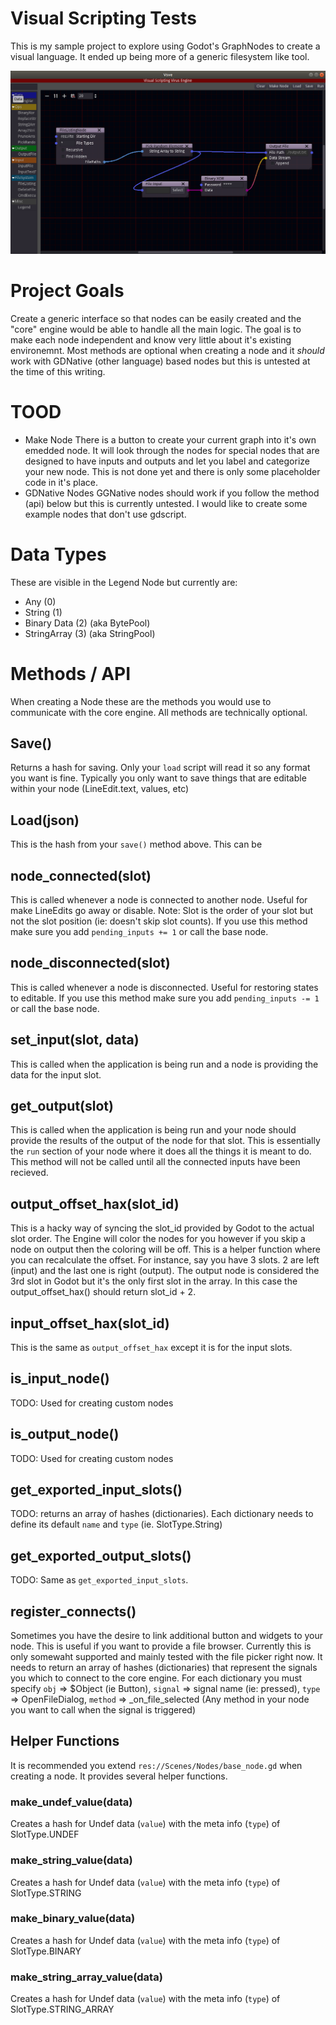 Visual Scripting Tests
===

This is my sample project to explore using Godot's GraphNodes to create a visual language.  It ended up being more of a generic filesystem like tool.

![VSVE Screenshot](/Screenshot.png)

Project Goals
==
Create a generic interface so that nodes can be easily created and the "core" engine would be able to handle all the main logic.  The goal is to make each node independent and know very little about it's existing environemnt.  Most methods are optional when creating a node and it *should* work with GDNative (other language) based nodes but this is untested at the time of this writing.

TOOD
==
* Make Node
There is a button to create your current graph into it's own emedded node.  It will look through the nodes for special nodes that are designed to have inputs and outputs and let you label and categorize your new node.  This is not done yet and there is only some placeholder code in it's place.
* GDNative Nodes
GGNative nodes should work if you follow the method (api) below but this is currently untested.  I would like to create some example nodes that don't use gdscript.

Data Types
==
These are visible in the Legend Node but currently are:
* Any (0)
* String (1)
* Binary Data (2)  (aka BytePool)
* StringArray (3)  (aka StringPool)

Methods / API
==
When creating a Node these are the methods you would use to communicate with the core engine.  All methods are technically optional.

## Save()
Returns a hash for saving.  Only your `load` script will read it so any format you want is fine.  Typically you only want to save things that are editable within your node (LineEdit.text, values, etc)

## Load(json)
This is the hash from your `save()` method above.  This can be

## node_connected(slot)
This is called whenever a node is connected to another node.  Useful for make LineEdits go away or disable.  Note: Slot is the order of your slot but not the slot position (ie: doesn't skip slot counts).  If you use this method make sure you add `pending_inputs += 1` or call the base node.

## node_disconnected(slot)
This is called whenever a node is disconnected.  Useful for restoring states to editable.  If you use this method make sure you add `pending_inputs -= 1` or call the base node.

## set_input(slot, data)
This is called when the application is being run and a node is providing the data for the input slot.

## get_output(slot)
This is called when the application is being run and your node should provide the results of the output of the node for that slot.  This is essentially the `run` section of your node where it does all the things it is meant to do.  This method will not be called until all the connected inputs have been recieved.

## output_offset_hax(slot_id)
This is a hacky way of syncing the slot_id provided by Godot to the actual slot order.  The Engine will color the nodes for you however if you skip a node on output then the coloring will be off.  This is a helper function where you can recalculate the offset.  For instance, say you have 3 slots.  2 are left (input) and the last one is right (output).  The output node is considered the 3rd slot in Godot but it's the only first slot in the array.  In this case the output_offset_hax() should return slot_id + 2.

## input_offset_hax(slot_id)
This is the same as `output_offset_hax` except it is for the input slots.

## is_input_node()
TODO: Used for creating custom nodes

## is_output_node()
TODO: Used for creating custom nodes

## get_exported_input_slots()
TODO: returns an array of hashes (dictionaries).  Each dictionary needs to define its default `name` and `type` (ie. SlotType.String)

## get_exported_output_slots()
TODO: Same as `get_exported_input_slots`.

## register_connects()
Sometimes you have the desire to link additional button and widgets to your node.  This is useful if you want to provide a file browser.  Currently this is only somewaht supported and mainly tested with the file picker right now.  It needs to return an array of hashes (dictionaries) that represent the signals you which to connect to the core engine.  For each dictionary you must specify `obj` => $Object (ie Button), `signal` => signal name (ie: pressed), `type` => OpenFileDialog, `method` => _on_file_selected (Any method in your node you want to call when the signal is triggered)

## Helper Functions
It is recommended you extend `res://Scenes/Nodes/base_node.gd` when creating a node.  It provides several helper functions.

### make_undef_value(data)
Creates a hash for Undef data (`value`) with the meta info (`type`) of SlotType.UNDEF

### make_string_value(data)
Creates a hash for Undef data (`value`) with the meta info (`type`) of SlotType.STRING

### make_binary_value(data)
Creates a hash for Undef data (`value`) with the meta info (`type`) of SlotType.BINARY

### make_string_array_value(data)
Creates a hash for Undef data (`value`) with the meta info (`type`) of SlotType.STRING_ARRAY
